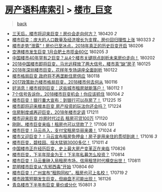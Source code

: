 [房产语料库索引](../../README.md)  > [楼市_巨变](楼市_巨变.md)
====
> [back](../README.md)

- [三天后，楼市将迎来巨变！房价会走向何方？](http://jkwz.applinzi.com/ittc/7094098611409519627.html#%E4%B8%89%E5%A4%A9%E5%90%8E%EF%BC%8C%E6%A5%BC%E5%B8%82%E5%B0%86%E8%BF%8E%E6%9D%A5%E5%B7%A8%E5%8F%98%EF%BC%81%E6%88%BF%E4%BB%B7%E4%BC%9A%E8%B5%B0%E5%90%91%E4%BD%95%E6%96%B9%EF%BC%9F) 180420 *2* 
- [楼市巨变：庞大的人口数量及经济增长为支撑，房价回归理性上涨](http://jkwz.applinzi.com/ittc/7083619153300947979.html#%E6%A5%BC%E5%B8%82%E5%B7%A8%E5%8F%98%EF%BC%9A%E5%BA%9E%E5%A4%A7%E7%9A%84%E4%BA%BA%E5%8F%A3%E6%95%B0%E9%87%8F%E5%8F%8A%E7%BB%8F%E6%B5%8E%E5%A2%9E%E9%95%BF%E4%B8%BA%E6%94%AF%E6%92%91%EF%BC%8C%E6%88%BF%E4%BB%B7%E5%9B%9E%E5%BD%92%E7%90%86%E6%80%A7%E4%B8%8A%E6%B6%A8) 180323 *2* 
- [楼市走势“泄露”！房价已至冰点，2018年真正的历史巨变开启](http://jkwz.applinzi.com/ittc/7066904473845105680.html#%E6%A5%BC%E5%B8%82%E8%B5%B0%E5%8A%BF%E2%80%9C%E6%B3%84%E9%9C%B2%E2%80%9D%EF%BC%81%E6%88%BF%E4%BB%B7%E5%B7%B2%E8%87%B3%E5%86%B0%E7%82%B9%EF%BC%8C2018%E5%B9%B4%E7%9C%9F%E6%AD%A3%E7%9A%84%E5%8E%86%E5%8F%B2%E5%B7%A8%E5%8F%98%E5%BC%80%E5%90%AF) 180206  
- [空港楼市发生巨变 1月合肥土市揽金60亿](http://jkwz.applinzi.com/ittc/7066546168836654087.html#%E7%A9%BA%E6%B8%AF%E6%A5%BC%E5%B8%82%E5%8F%91%E7%94%9F%E5%B7%A8%E5%8F%98+1%E6%9C%88%E5%90%88%E8%82%A5%E5%9C%9F%E5%B8%82%E6%8F%BD%E9%87%9160%E4%BA%BF) 180205 *3* 
- [中国楼市40年罕有之巨变？从4个楼市关键拐点剖析未来房价走向！](http://jkwz.applinzi.com/ittc/7065461868552782864.html#%E4%B8%AD%E5%9B%BD%E6%A5%BC%E5%B8%8240%E5%B9%B4%E7%BD%95%E6%9C%89%E4%B9%8B%E5%B7%A8%E5%8F%98%EF%BC%9F%E4%BB%8E4%E4%B8%AA%E6%A5%BC%E5%B8%82%E5%85%B3%E9%94%AE%E6%8B%90%E7%82%B9%E5%89%96%E6%9E%90%E6%9C%AA%E6%9D%A5%E6%88%BF%E4%BB%B7%E8%B5%B0%E5%90%91%EF%BC%81) 180202  
- [2018中国楼市即将巨变，马光远释放了两大信号，楼市真“缺”房子](http://jkwz.applinzi.com/ittc/7062339739418362897.html#2018%E4%B8%AD%E5%9B%BD%E6%A5%BC%E5%B8%82%E5%8D%B3%E5%B0%86%E5%B7%A8%E5%8F%98%EF%BC%8C%E9%A9%AC%E5%85%89%E8%BF%9C%E9%87%8A%E6%94%BE%E4%BA%86%E4%B8%A4%E5%A4%A7%E4%BF%A1%E5%8F%B7%EF%BC%8C%E6%A5%BC%E5%B8%82%E7%9C%9F%E2%80%9C%E7%BC%BA%E2%80%9D%E6%88%BF%E5%AD%90) 180125  
- [2018年深圳楼市巨变，花样年专场讲座全面剖析](http://jkwz.applinzi.com/ittc/7061398024092140551.html#2018%E5%B9%B4%E6%B7%B1%E5%9C%B3%E6%A5%BC%E5%B8%82%E5%B7%A8%E5%8F%98%EF%BC%8C%E8%8A%B1%E6%A0%B7%E5%B9%B4%E4%B8%93%E5%9C%BA%E8%AE%B2%E5%BA%A7%E5%85%A8%E9%9D%A2%E5%89%96%E6%9E%90) 180122  
- [楼市格局巨变 政府将不再垄断住房供应](http://jkwz.applinzi.com/ittc/7059918583482549255.html#%E6%A5%BC%E5%B8%82%E6%A0%BC%E5%B1%80%E5%B7%A8%E5%8F%98+%E6%94%BF%E5%BA%9C%E5%B0%86%E4%B8%8D%E5%86%8D%E5%9E%84%E6%96%AD%E4%BD%8F%E6%88%BF%E4%BE%9B%E5%BA%94) 180118  
- [2017政策助力楼市格局巨变，2018楼市何去何从](http://jkwz.applinzi.com/ittc/7059236644664640519.html#2017%E6%94%BF%E7%AD%96%E5%8A%A9%E5%8A%9B%E6%A5%BC%E5%B8%82%E6%A0%BC%E5%B1%80%E5%B7%A8%E5%8F%98%EF%BC%8C2018%E6%A5%BC%E5%B8%82%E4%BD%95%E5%8E%BB%E4%BD%95%E4%BB%8E) 180116  
- [好消息！楼市规则巨变：这些城市租房就能落户！](http://jkwz.applinzi.com/ittc/7057642578491474955.html#%E5%A5%BD%E6%B6%88%E6%81%AF%EF%BC%81%E6%A5%BC%E5%B8%82%E8%A7%84%E5%88%99%E5%B7%A8%E5%8F%98%EF%BC%9A%E8%BF%99%E4%BA%9B%E5%9F%8E%E5%B8%82%E7%A7%9F%E6%88%BF%E5%B0%B1%E8%83%BD%E8%90%BD%E6%88%B7%EF%BC%81) 180112 *1* 
- [7个信号告诉你，2018楼市巨变机会！你应该抓住](http://jkwz.applinzi.com/ittc/7054761645161579537.html#7%E4%B8%AA%E4%BF%A1%E5%8F%B7%E5%91%8A%E8%AF%89%E4%BD%A0%EF%BC%8C2018%E6%A5%BC%E5%B8%82%E5%B7%A8%E5%8F%98%E6%9C%BA%E4%BC%9A%EF%BC%81%E4%BD%A0%E5%BA%94%E8%AF%A5%E6%8A%93%E4%BD%8F) 180104 *2* 
- [楼市巨变！银行重大宣布：到银行可以存房了！](http://jkwz.applinzi.com/ittc/7050946653765239825.html#%E6%A5%BC%E5%B8%82%E5%B7%A8%E5%8F%98%EF%BC%81%E9%93%B6%E8%A1%8C%E9%87%8D%E5%A4%A7%E5%AE%A3%E5%B8%83%EF%BC%9A%E5%88%B0%E9%93%B6%E8%A1%8C%E5%8F%AF%E4%BB%A5%E5%AD%98%E6%88%BF%E4%BA%86%EF%BC%81) 171225 *15* 
- [楼市即将迎来根本巨变 房产投资的玩法你还会吗？](http://jkwz.applinzi.com/ittc/7050604572366603281.html#%E6%A5%BC%E5%B8%82%E5%8D%B3%E5%B0%86%E8%BF%8E%E6%9D%A5%E6%A0%B9%E6%9C%AC%E5%B7%A8%E5%8F%98+%E6%88%BF%E4%BA%A7%E6%8A%95%E8%B5%84%E7%9A%84%E7%8E%A9%E6%B3%95%E4%BD%A0%E8%BF%98%E4%BC%9A%E5%90%97%EF%BC%9F) 171224  
- [住房制度或再迎巨变，2018年楼市定调](http://jkwz.applinzi.com/ittc/7045870221317899280.html#%E4%BD%8F%E6%88%BF%E5%88%B6%E5%BA%A6%E6%88%96%E5%86%8D%E8%BF%8E%E5%B7%A8%E5%8F%98%EF%BC%8C2018%E5%B9%B4%E6%A5%BC%E5%B8%82%E5%AE%9A%E8%B0%83) 171211  
- [楼市迎来巨变 炒房时代过去 租房可贷100万](http://jkwz.applinzi.com/ittc/7037970765356467216.html#%E6%A5%BC%E5%B8%82%E8%BF%8E%E6%9D%A5%E5%B7%A8%E5%8F%98+%E7%82%92%E6%88%BF%E6%97%B6%E4%BB%A3%E8%BF%87%E5%8E%BB+%E7%A7%9F%E6%88%BF%E5%8F%AF%E8%B4%B7100%E4%B8%87) 171120  
- [刚刚，楼市巨变来临！租房也可以贷款了？](http://jkwz.applinzi.com/ittc/7032953021359719441.html#%E5%88%9A%E5%88%9A%EF%BC%8C%E6%A5%BC%E5%B8%82%E5%B7%A8%E5%8F%98%E6%9D%A5%E4%B8%B4%EF%BC%81%E7%A7%9F%E6%88%BF%E4%B9%9F%E5%8F%AF%E4%BB%A5%E8%B4%B7%E6%AC%BE%E4%BA%86%EF%BC%9F) 171106 *131* 
- [楼市巨变！马云杀入，支付宝租房华丽来袭！](http://jkwz.applinzi.com/ittc/7027967561482896401.html#%E6%A5%BC%E5%B8%82%E5%B7%A8%E5%8F%98%EF%BC%81%E9%A9%AC%E4%BA%91%E6%9D%80%E5%85%A5%EF%BC%8C%E6%94%AF%E4%BB%98%E5%AE%9D%E7%A7%9F%E6%88%BF%E5%8D%8E%E4%B8%BD%E6%9D%A5%E8%A2%AD%EF%BC%81) 171024 *4* 
- [楼市又迎巨变？！马云宣布租房免押金！房子是用来住的贯彻到底！](http://jkwz.applinzi.com/ittc/7025061767322010640.html#%E6%A5%BC%E5%B8%82%E5%8F%88%E8%BF%8E%E5%B7%A8%E5%8F%98%EF%BC%9F%EF%BC%81%E9%A9%AC%E4%BA%91%E5%AE%A3%E5%B8%83%E7%A7%9F%E6%88%BF%E5%85%8D%E6%8A%BC%E9%87%91%EF%BC%81%E6%88%BF%E5%AD%90%E6%98%AF%E7%94%A8%E6%9D%A5%E4%BD%8F%E7%9A%84%E8%B4%AF%E5%BD%BB%E5%88%B0%E5%BA%95%EF%BC%81) 171016 *3* 
- [楼市巨变，碧桂园、恒大猛销3000多亿！](http://jkwz.applinzi.com/ittc/7023231100976104465.html#%E6%A5%BC%E5%B8%82%E5%B7%A8%E5%8F%98%EF%BC%8C%E7%A2%A7%E6%A1%82%E5%9B%AD%E3%80%81%E6%81%92%E5%A4%A7%E7%8C%9B%E9%94%803000%E5%A4%9A%E4%BA%BF%EF%BC%81) 171011 *4* 
- [中国楼市正在经历巨变，史上最大房产变革正在来临](http://jkwz.applinzi.com/ittc/7006190346172892176.html#%E4%B8%AD%E5%9B%BD%E6%A5%BC%E5%B8%82%E6%AD%A3%E5%9C%A8%E7%BB%8F%E5%8E%86%E5%B7%A8%E5%8F%98%EF%BC%8C%E5%8F%B2%E4%B8%8A%E6%9C%80%E5%A4%A7%E6%88%BF%E4%BA%A7%E5%8F%98%E9%9D%A9%E6%AD%A3%E5%9C%A8%E6%9D%A5%E4%B8%B4) 170826  
- [楼市巨变，下半年现金为王！下半年私募怎么投资？](http://jkwz.applinzi.com/ittc/7001671078278333457.html#%E6%A5%BC%E5%B8%82%E5%B7%A8%E5%8F%98%EF%BC%8C%E4%B8%8B%E5%8D%8A%E5%B9%B4%E7%8E%B0%E9%87%91%E4%B8%BA%E7%8E%8B%EF%BC%81%E4%B8%8B%E5%8D%8A%E5%B9%B4%E7%A7%81%E5%8B%9F%E6%80%8E%E4%B9%88%E6%8A%95%E8%B5%84%EF%BC%9F) 170814  
- [楼市巨变！马云重磅入局租房市场，信用租赁时代横空出世！](http://jkwz.applinzi.com/ittc/7000462179487450129.html#%E6%A5%BC%E5%B8%82%E5%B7%A8%E5%8F%98%EF%BC%81%E9%A9%AC%E4%BA%91%E9%87%8D%E7%A3%85%E5%85%A5%E5%B1%80%E7%A7%9F%E6%88%BF%E5%B8%82%E5%9C%BA%EF%BC%8C%E4%BF%A1%E7%94%A8%E7%A7%9F%E8%B5%81%E6%97%B6%E4%BB%A3%E6%A8%AA%E7%A9%BA%E5%87%BA%E4%B8%96%EF%BC%81) 170811  
- [昆明楼市巨变从“东邪西毒”开始](http://jkwz.applinzi.com/ittc/6997871994182566929.html#%E6%98%86%E6%98%8E%E6%A5%BC%E5%B8%82%E5%B7%A8%E5%8F%98%E4%BB%8E%E2%80%9C%E4%B8%9C%E9%82%AA%E8%A5%BF%E6%AF%92%E2%80%9D%E5%BC%80%E5%A7%8B) 170804 *60* 
- [楼市巨变！广州宣布“租购同权”，租房也可上名校！](http://jkwz.applinzi.com/ittc/6992047874454848528.html#%E6%A5%BC%E5%B8%82%E5%B7%A8%E5%8F%98%EF%BC%81%E5%B9%BF%E5%B7%9E%E5%AE%A3%E5%B8%83%E2%80%9C%E7%A7%9F%E8%B4%AD%E5%90%8C%E6%9D%83%E2%80%9D%EF%BC%8C%E7%A7%9F%E6%88%BF%E4%B9%9F%E5%8F%AF%E4%B8%8A%E5%90%8D%E6%A0%A1%EF%BC%81) 170719 *2* 
- [楼市政策短期发生巨变，但崩盘不可能出现！](http://jkwz.applinzi.com/ittc/6904806724245914628.html#%E6%A5%BC%E5%B8%82%E6%94%BF%E7%AD%96%E7%9F%AD%E6%9C%9F%E5%8F%91%E7%94%9F%E5%B7%A8%E5%8F%98%EF%BC%8C%E4%BD%86%E5%B4%A9%E7%9B%98%E4%B8%8D%E5%8F%AF%E8%83%BD%E5%87%BA%E7%8E%B0%EF%BC%81) 161126  
- [青岛楼市下半年有巨变 量价或分化](http://jkwz.applinzi.com/ittc/547650611427293722.html#%E9%9D%92%E5%B2%9B%E6%A5%BC%E5%B8%82%E4%B8%8B%E5%8D%8A%E5%B9%B4%E6%9C%89%E5%B7%A8%E5%8F%98+%E9%87%8F%E4%BB%B7%E6%88%96%E5%88%86%E5%8C%96) 150801 *3* 

